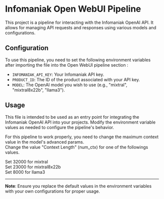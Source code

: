 # Infomaniak Open WebUI Pipeline

This project is a pipeline for interacting with the Infomaniak OpenAI API. It allows for managing API requests and responses using various models and configurations.

## Configuration

To use this pipeline, you need to set the following environment variables after importing the file into the Open WebUI pipeline section :

- `INFOMANIAK_API_KEY`: Your Infomaniak API key.
- `PRODUCT_ID`: The ID of the product associated with your API key.
- `MODEL`: The OpenAI model you wish to use (e.g., "mixtral", "mixtral8x22b", "llama3").

## Usage

This file is intended to be used as an entry point for integrating the Infomaniak OpenAI API into your projects. Modify the environment variable values as needed to configure the pipeline's behavior.

For this pipeline to work properly, you need to change the maximum context value in the model's advanced params.  
Change the value "Context Length" (num_ctx) for one of the followings values. 

Set 32000 for mixtral   
Set 23000 for mixtral8x22b  
Set 8000 for llama3  

---

**Note**: Ensure you replace the default values in the environment variables with your own configurations for proper usage.
